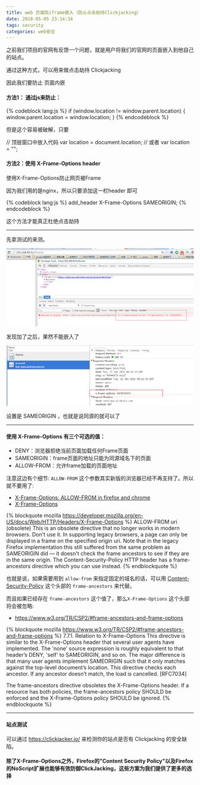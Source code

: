 ```yaml
---
title: web 页面防iframe嵌入（防止点击劫持Clickjacking）
date: 2018-05-05 23:14:34
tags: security
categories: web安全
---
```

之前我们项目的官网有反馈一个问题，就是用户将我们的官网的页面嵌入到他自己的站点。

通过这种方式，可以用来做点击劫持 Clickjacking

因此我们要防止 页面内嵌


#### 方法1： 通过js来防止：

{% codeblock lang:js %}
if (window.location != window.parent.location) {
 window.parent.location = window.location;
}
{% endcodeblock %}

但是这个容易被破解，只要

// 顶层窗口中放入代码 var location = document.location;
// 或者 var location = "";

<!--more-->
#### 方法2：使用 X-Frame-Options  header

使用X-Frame-Options防止网页被Frame

因为我们用的是nginx，所以只要添加这一栏header 即可

{% codeblock lang:js %}
add_header X-Frame-Options SAMEORIGIN;
{% endcodeblock %}

这个方法才能真正杜绝点击劫持

---

先拿测试的来测。

![step one](web-forbidden-iframe-embed/1.png)

发现加了之后，果然不能嵌入了

![step one](web-forbidden-iframe-embed/2.png)

设置是 SAMEORIGIN ，也就是说同源的就可以了

---

#### 使用 X-Frame-Options 有三个可选的值：
* DENY：浏览器拒绝当前页面加载任何Frame页面
* SAMEORIGIN：frame页面的地址只能为同源域名下的页面
* ALLOW-FROM：允许frame加载的页面地址


注意这边有个细节: `ALLOW-FROM` 这个参数其实新版的浏览器已经不再支持了。所以就不要用了:
- [X-Frame-Options: ALLOW-FROM in firefox and chrome](https://stackoverflow.com/questions/10658435/x-frame-options-allow-from-in-firefox-and-chrome)
- [X-Frame-Options](https://developer.mozilla.org/en-US/docs/Web/HTTP/Headers/X-Frame-Options)

{% blockquote mozilla https://developer.mozilla.org/en-US/docs/Web/HTTP/Headers/X-Frame-Options %}
ALLOW-FROM uri (obsolete)
This is an obsolete directive that no longer works in modern browsers. Don't use it. In supporting legacy browsers, a page can only be displayed in a frame on the specified origin uri. Note that in the legacy Firefox implementation this still suffered from the same problem as SAMEORIGIN did — it doesn't check the frame ancestors to see if they are in the same origin. The Content-Security-Policy HTTP header has a frame-ancestors directive which you can use instead.
{% endblockquote %}

也就是说，如果需要用到 `allow-from` 来指定固定的域名的话，可以用 [Content-Security-Policy](https://developer.mozilla.org/en-US/docs/Web/HTTP/CSP) 这个头部的 `frame-ancestors` 来代替。 

而且如果已经存在 `frame-ancestors` 这个值了，那么`X-Frame-Options` 这个头部将会被忽略:

- https://www.w3.org/TR/CSP2/#frame-ancestors-and-frame-options

{% blockquote mozilla https://www.w3.org/TR/CSP2/#frame-ancestors-and-frame-options %}
7.7.1. Relation to X-Frame-Options
This directive is similar to the X-Frame-Options header that several user agents have implemented. The 'none' source expression is roughly equivalent to that header’s DENY, 'self' to SAMEORIGIN, and so on. The major difference is that many user agents implement SAMEORIGIN such that it only matches against the top-level document’s location. This directive checks each ancestor. If any ancestor doesn’t match, the load is cancelled. [RFC7034]

The frame-ancestors directive obsoletes the X-Frame-Options header. If a resource has both policies, the frame-ancestors policy SHOULD be enforced and the X-Frame-Options policy SHOULD be ignored.
{% endblockquote %}

---

#### 站点测试
可以通过 https://clickjacker.io/  来检测你的站点是否有 Clickjacking 的安全缺陷。

#### 除了X-Frame-Options之外，Firefox的"Content Security Policy"以及Firefox的NoScript扩展也能够有效防御ClickJacking，这些方案为我们提供了更多的选择